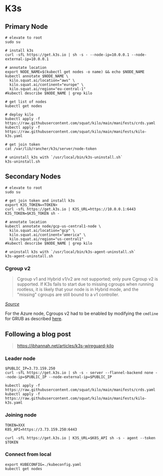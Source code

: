 # K3s

## Primary Node

```shell
# elevate to root
sudo su

# install k3s
curl -sfL https://get.k3s.io | sh -s - --node-ip=10.0.0.1 --node-external-ip=10.0.0.1

# annotate location
export NODE_NAME=$(kubectl get nodes -o name) && echo $NODE_NAME
kubectl annotate $NODE_NAME \
  kilo.squat.ai/location="aws" \
  kilo.squat.ai/continent="europe" \
  kilo.squat.ai/region="eu-central-1"
#kubectl describe $NODE_NAME | grep kilo

# get list of nodes
kubectl get nodes

# deploy kilo
kubectl apply -f https://raw.githubusercontent.com/squat/kilo/main/manifests/crds.yaml
kubectl apply -f https://raw.githubusercontent.com/squat/kilo/main/manifests/kilo-k3s.yaml

# get join token
cat /var/lib/rancher/k3s/server/node-token

# uninstall k3s with `/usr/local/bin/k3s-uninstall.sh`
k3s-uninstall.sh
```

## Secondary Nodes

```shell
# elevate to root
sudo su

# get join token and install k3s
export K3S_TOKEN=<TOKEN>
curl -sfL https://get.k3s.io | K3S_URL=https://10.0.0.1:6443 K3S_TOKEN=$K3S_TOKEN sh -

# annotate location
kubectl annotate node/gcp-us-central1-node \
  kilo.squat.ai/location="gcp" \
  kilo.squat.ai/continent="america" \
  kilo.squat.ai/region="us-central1"
#kubectl describe $NODE_NAME | grep kilo

# uninstall k3s with `/usr/local/bin/k3s-agent-uninstall.sh`
k3s-agent-uninstall.sh
```

### Cgroup v2

> Cgroup v1 and Hybrid v1/v2 are not supported; only pure Cgroup v2 is supported. If K3s fails to start due to missing cgroups when running rootless, it is likely that your node is in Hybrid mode, and the "missing" cgroups are still bound to a v1 controller.

_[Source](https://docs.k3s.io/advanced#known-issues-with-rootless-mode)_

For the Azure node, Cgroups v2 had to be enabled by modifying the `cmdline` for GRUB as described [here](https://sleeplessbeastie.eu/2021/09/10/how-to-enable-control-group-v2/).

## Following a blog post

> <https://jbhannah.net/articles/k3s-wireguard-kilo>

### Leader node

```shell
$PUBLIC_IP=3.73.159.250
curl -sfL https://get.k3s.io | sh -s - server --flannel-backend none --node-ip=$PUBLIC_IP --node-external-ip=$PUBLIC_IP

kubectl apply -f https://raw.githubusercontent.com/squat/kilo/main/manifests/crds.yaml
kubectl apply -f https://raw.githubusercontent.com/squat/kilo/main/manifests/kilo-k3s.yaml
```

### Joining node

```shell
TOKEN=XXX
K8S_API=https://3.73.159.250:6443

curl -sfL https://get.k3s.io | K3S_URL=$K8S_API sh -s - agent --token $TOKEN
```

### Connect from local

```shell
export KUBECONFIG=./kubeconfig.yaml
kubectl get nodes
```
